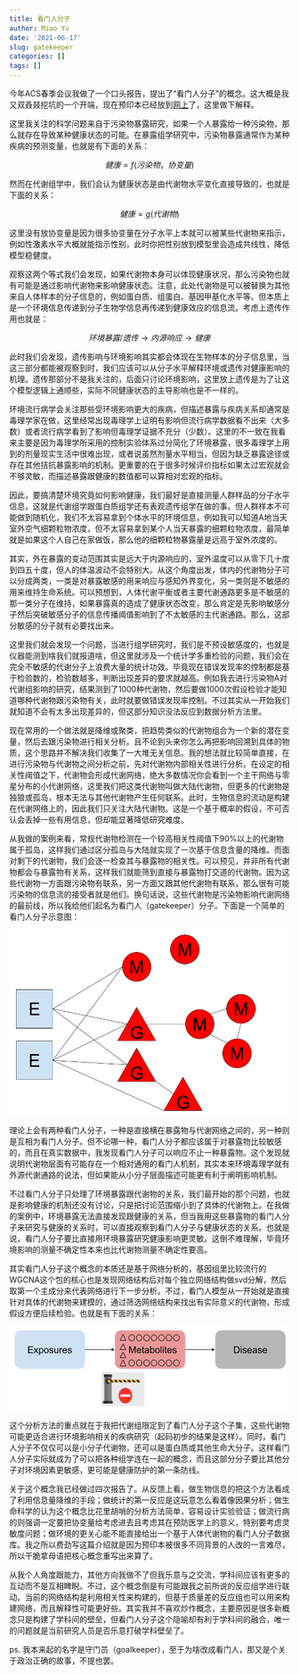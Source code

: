 ```yaml
---
title: 看门人分子
author: Miao Yu
date: '2021-06-17'
slug: gatekeeper
categories: []
tags: []
---
```

今年ACS春季会议我做了一个口头报告，提出了“看门人分子”的概念。这大概是我又双叒叕挖坑的一个开端，现在预印本已经放到[网上](https://chemrxiv.org/engage/chemrxiv/article-details/60c9e3b13fc2cb674c000d4e)了，这里做下解释。

这里我关注的科学问题来自于污染物暴露研究，如果一个人暴露给一种污染物，那么就存在导致某种健康状态的可能。在暴露组学研究中，污染物暴露通常作为某种疾病的预测变量，也就是有下面的关系：

$$健康 = f(污染物，协变量)$$

然而在代谢组学中，我们会认为健康状态是由代谢物水平变化直接导致的，也就是下面的关系：

$$健康 = g(代谢物)$$

这里没有放协变量是因为很多协变量在分子水平上本就可以被某些代谢物来指示，例如性激素水平大概就能指示性别，此时你把性别放到模型里会造成共线性，降低模型稳健度。

观察这两个等式我们会发现，如果代谢物本身可以体现健康状况，那么污染物也就有可能是通过影响代谢物来影响健康状态。注意，此处代谢物是可以被替换为其他来自人体样本的分子信息的，例如蛋白质、组蛋白、基因甲基化水平等。但本质上是一个环境信息传递到分子生物学信息再传递到健康效应的信息流。考虑上遗传作用也就是：

$$环境暴露/遗传 \rightarrow 内源响应 \rightarrow 健康$$

此时我们会发现，遗传影响与环境影响其实都会体现在生物样本的分子信息里，当这三部分都能被观察到时，我们应该可以从分子水平解释环境或遗传对健康影响的机理。遗传那部分不是我关注的，后面只讨论环境影响，这里放上遗传是为了让这个模型逻辑上通顺些，实际不同健康状态的主导影响也是不一样的。

环境流行病学会关注那些受环境影响更大的疾病，但描述暴露与疾病关系却通常是毒理学家在做，这里经常出现毒理学上证明有影响但流行病学数据看不出来（大多数）或者流行病学看到了影响但毒理学证据不充分（少数）。这里的不一致在我看来主要是因为毒理学所采用的控制实验体系过分简化了环境暴露，很多毒理学上用到的剂量现实生活中很难出现，或者说虽然剂量水平相当，但因为缺乏暴露途径或存在其他拮抗暴露影响的机制。更重要的在于很多时候评价指标如果太过宏观就会不够灵敏，而描述暴露跟健康的数值都可以算相对宏观的指标。

因此，要搞清楚环境究竟如何影响健康，我们最好是直接测量人群样品的分子水平信息，这就是代谢组学跟蛋白质组学还有表观遗传组学在做的事。但人群样本不可能做到随机化，我们不太容易拿到个体水平的环境信息，例如我可以知道A地当天室外空气细颗粒物浓度，但不太容易拿到某个人当天暴露的细颗粒物浓度，最简单就是如果这个人自己在家做饭，那么他的细颗粒物暴露量是远高于室外浓度的。

其实，外在暴露的变动范围其实是远大于内源响应的，室外温度可以从零下几十度到四五十度，但人的体温波动不会特别大。从这个角度出发，体内的代谢物分子可以分成两类，一类是对暴露敏感的用来响应与感知外界变化，另一类则是不敏感的用来维持生命系统。可以预想到，人体代谢平衡或者主要代谢通路更多是不敏感的那一类分子在维持，如果暴露真的造成了健康状态改变，那么肯定是先影响敏感分子然后突破敏感分子的信息传播阈值影响到了不太敏感的主代谢通路。那么，这部分敏感的分子就有必要找出来。

这里我们就会发现一个问题，当进行组学研究时，我们是不预设敏感度的，也就是仪器能测到啥我们就报道啥，但这里就涉及一个统计学多重检验的问题，我们会在完全不敏感的代谢分子上浪费大量的统计功效。毕竟现在错误发现率的控制都是基于检验数的，检验数越多，判断出现差异的要求就越高。例如我去进行污染物A对代谢组影响的研究，结果测到了1000种代谢物，然后要做1000次假设检验才能知道哪种代谢物跟污染物有关，此时就要做错误发现率控制。不过其实从一开始我们就知道不会有太多出现差异的，但这部分知识没法反应到数据分析方法里。

现在常用的一个做法就是降维或聚类，把趋势类似的代谢物组合为一个新的潜在变量，然后去跟污染物进行相关分析。且不论到头来你怎么再把影响回溯到具体的物质，这个思路并不解决我们收集了一大堆无关信息。我的想法就比较简单直接，在进行污染物与代谢物之间分析之前，先对代谢物内部相关性进行分析。在设定的相关性阈值之下，代谢物会形成代谢网络，绝大多数情况你会看到一个主干网络与零星分布的小代谢网络，这里我们把这类代谢物叫做大陆代谢物，但更多的代谢物是独狼或孤岛，根本无法与其他代谢物产生任何联系。此时，生物信息的流动是构建在代谢网络上的，因此我们只关注大陆代谢物。这是一个基于概率的假设，不可否认会丢掉一些有用信息，但却能显著降低研究难度。

从我做的案例来看，常规代谢物检测在一个较高相关性阈值下90%以上的代谢物属于孤岛，这样我们通过区分孤岛与大陆就实现了一次基于信息含量的降维。而面对剩下的代谢物，我们会逐一检查其与暴露物的相关性。可以预见，并非所有代谢物都会与暴露物有关系，这样我们就能筛到直接与暴露物打交道的代谢物。因为这些代谢物一方面跟污染物有联系，另一方面又跟其他代谢物有联系，那么很有可能污染物的信息流的接受者就是他们。换句话说，这些代谢物是污染物影响代谢网络的最前线，所以我给他们起名为看门人（gatekeeper）分子。下面是一个简单的看门人分子示意图：

![gatekeeper](https://raw.githubusercontent.com/yufree/presentation/gh-pages/figure/gkc.png)

理论上会有两种看门人分子，一种是直接横在暴露物与代谢网络之间的，另一种则是互相为看门人分子。但不论哪一种，看门人分子都应该属于对暴露物比较敏感的，而且在真实数据中，我发现看门人分子可以响应不止一种暴露物。这个发现就说明代谢物层面有可能存在一个相对通用的看门人机制，其实本来环境毒理学就有外源代谢通路的说法，但如果能从小分子层面描述可能更有利于阐明影响机制。

不过看门人分子只处理了环境暴露跟代谢物的关系，我们最开始的那个问题，也就是影响健康的机制还没有讨论，只是把讨论范围缩小到了具体的代谢物上。在我做的案例中，环境暴露无法直接发现跟健康的关系，但当我用这些暴露物的看门人分子来研究与健康的关系时，可以直接观察到看门人分子与健康状态的关系。也就是说，看门人分子要比直接用环境暴露研究健康影响更灵敏。这倒不难理解，毕竟环境影响的测量不确定性本来也比代谢物测量不确定性要高。

其实看门人分子这个概念的本质还是基于网络分析的，基因组里比较流行的WGCNA这个包的核心也是发现网络结构后对每个独立网络结构做svd分解，然后取第一个主成分来代表网络进行下一步分析。不过，看门人模型从一开始就是直接针对具体的代谢物来建模的，通过筛选网络结构来找出有实际意义的代谢物，形成假设方便后续检验。也就是有下面的关系：

![EMDG](https://raw.githubusercontent.com/yufree/yufree.cn/master/static/images/EMDG.png)

这个分析方法的重点就在于我把代谢组限定到了看门人分子这个子集，这些代谢物可能更适合进行环境影响相关的疾病研究（起码初步的结果是这样）。同时，看门人分子不仅仅可以是小分子代谢物，还可以是蛋白质或其他生命大分子。这样看门人分子实际就成为了可以把各种组学连在一起的概念，而且这部分分子要比其他分子对环境因素更敏感，更可能是健康防护的第一条防线。

关于这个概念我已经做过四次报告了。从反馈上看，做生物信息的把这个方法看成了利用信息量降维的手段；做统计的第一反应是这玩意怎么看着像因果分析；做生命科学的认为这个概念比花里胡哨的分析方法简单，容易设计实验验证；做流行病的则强调一定要把协变量给考虑进去且考虑其在预防医学上的意义，特别要考虑灵敏度问题；做环境的更关心能不能直接给出一个基于人体代谢物的看门人分子数据库。我之所以费劲写这篇介绍就是因为预印本被很多不同背景的人改的一言难尽，所以干脆拿母语把核心概念重写出来算了。

从我个人角度跟能力，其他方向我做不了但我乐意与之交流，学科间应该有更多的互动而不是互相睥睨。不过，这个概念倒是有可能跟我之前所说的反应组学进行联动。当前的网络结构是利用相关性来构建的，但基于质量差的反应组也可以用来构建网络，而且解释性可能更好些。其实我并不喜欢炒作概念，主要原因是很多新概念只是构建了学科间的壁垒，但看门人分子这个隐喻却有利于学科间的融合，唯一的问题就是当前研究人员是否乐意打破学科壁垒了。

ps. 我本来起的名字是守门员（goalkeeper），至于为啥改成看门人，那又是个关于政治正确的故事，不提也罢。
